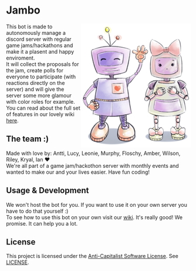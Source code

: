 # Jambo

<img align="right" width="300" src="images/Robots.png">

This bot is made to autonomously manage a discord server with regular game jams/hackathons and make it a plasent and happy enviroment.  
It will collect the proposals for the jam, create polls for everyone to participate (with reactions directly on the server) and will give the server some more glamour with color roles for example.
You can read about the full set of features in our lovely wiki [here](https://github.com/Cowoding-Jams/Jambo/wiki).

## The team :)

Made with love by: Antti, Lucy, Leonie, Murphy, Floschy, Amber, Wilson, Riley, Kryal, Ian ❤️  
We're all part of a game jam/hackothon server with monthly events and wanted to make our and your lives easier. Have fun coding!

## Usage & Development

We won't host the bot for you. If you want to use it on your own server you have to do that yourself :)  
To see how to use this bot on your own visit our [wiki](https://github.com/Cowoding-Jams/Jambo/wiki). It's really good! We promise. It can help you a lot.

## License

This project is licensed under the [Anti-Capitalist Software License](https://anticapitalist.software/). See [LICENSE](LICENSE).
